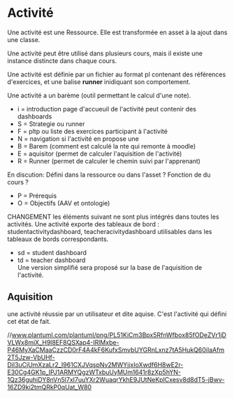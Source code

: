 
# Activité

Une activité est une Ressource.
Elle est transformée en asset à la ajout dans une classe.

Une activité peut être utilisé dans plusieurs cours, mais il existe une instance distincte dans chaque cours. 

Une activité  est définie par un fichier au format pl contenant des références d'exercices, et une balise **runner** inidiquant son comportement. 

Une activité a un barème (outil permettant le calcul d'une note).


- i = introduction  page d'accueuil de l'activité peut contenir des dashboards
- S = Strategie  ou runner
- F = pltp ou liste des exercices participant à l'activité
- N = navigation si l'activité en propose une 
- B = Barem (comment est calculé la nte qui remonte à moodle)
- E = aquisitor (permet de calculer l'aquisition de l'activité) 
- R = Runner (permet de calculer le chemin suivi par l'apprenant)

En discution: Défini dans la ressource ou dans l'asset ? Fonction de du cours ? 
- P = Prérequis 
- O = Objectifs (AAV et ontologie)

CHANGEMENT les éléments suivant ne sont plus intégrés dans toutes les activités. 
Une activité exporte des tableaux de bord : studentactivitydashboard, teacheracivitydashboard utilisables dans les tableaux de bords correspondants.
- sd = student dashboard  
- td = teacher dashboard  
Une version simplifié sera proposé sur la base de l'aquisition de l'activité.

## Aquisition

une activité réussie par un utilisateur et dite aquise. C'est l'activité qui défini cet état de fait.




//www.plantuml.com/plantuml/png/PL51KiCm3Bpx5RfnWfbox85fODeZVr1jDVLWx8miX_H9l8EF8QSXap4-IRlMxbe-P46MyXaCMaaCzzCD0rF4A4kF6KufxSmvbUYGRnLxnz7tA5HukQ60iIaAfm2T5Jzw-VbUHf-Dil3uCjUmXzaLr2_I961CXJVqspNv2MWYjjxIoXwdf6H8wE2r-E30Cg4GK1p_IPJ1ARMYQgzWTxbuUyMUm1641r8zXp5hYN-1Qz36guhiDY8nVn5l7xI7uuYXr2WuaqrYkhE9JUtNeKpICxesv8d8dT5-jBwv-16ZD9ki2tmQRkP0qUat_W80
